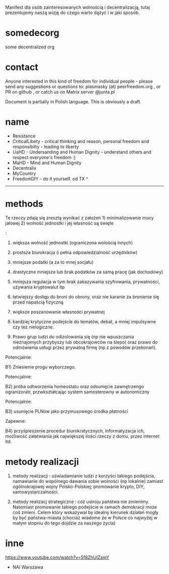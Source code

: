 
Manifest dla osób zainteresowanych wolnością i decentralizacją, tutaj prezentujemy naszą wizję do czego warto dążyć i w jaki sposób. 


# somedecorg

some decentralized org

# contact

Anyone interested in this kind of freedom for individual people - please send any suggestions or questions to: plasmasky (at) peerfreedom.org , or PR on github , or catch us on Matrix server @junta.pl

Document is partially in Polish language. This is obviously a draft.

# name

* Resistance
* CriticalLibety - critical thinking and reason, personal freedom and responsibilty - leading to liberty
* UaHD - Undersanding and Human Dignity - understand others and respect everyone's freedom :)
* MaHD - Mind and Human Dignity
* Decentralix
* MyCountry
* FreedomDIY - do it yourself. od TX ^

---

# methods

Te rzeczy zdają się zresztą wynikać z założeń 1) minimalizowanie mocy jałowej  2) wolność jednostki i jej własność są święte

:

1) większa wolność jednostki (ograniczona wolością innych)

2) prostsza biurokracja (i pełna odpowiedzialność urzędników) 

3) mniejsze podatki (a za to mnej socjału) 

4) drastyczne mniejsze lub brak podatków za samą pracę (jak dochodowy)

5) mniejsza regulacja w tym brak zakazywania szyfrowania, prywatności, używania kryptowalut itp 

6) łatwiejszy dostęp do broni do obrony, oraz nie karanie za bronienie się przed napaścią fizyczną 

7) większe poszanowanie własności prywatnej     

8) bardziej krytyczne podejście do tematów, debat, a mniej impulsywne czy też nielogiczne.  

9) Prawo grup ludzi do odizolowania się (np nie wpuszczania nieznajomych przybyszy lub obcokrajowców na ślepo) oraz prawo do odmówienia usługi przez prywatną firmę (np z powodów przekonań). 



 
Potencjalnie:

B1)
Zniesienie progu wyborczego.

Potencjalnie:

B2)
próba odtworzenia homeostatu oraz odsunięcie zawnętrzengo ogranizoratr, przwkształcając system samosterowny w autonomiczny

Potencjalnie:

B3)
usunięcie PLNów jako przymusowego środka płatności

Zapewne:

B4)
przyśpieszenie procedur biurokratycznych, informatyzacja ich, możliwość załatwiania jak największej ilości rzeczy z domu, przez internet itd.

# metody realizacji

1) metody realizacji : uświadamianie ludzi z korzyści takiego podejścia, namawianie do wspólnego dawania sobie wolności (np lokalnie) zamiast ogólnokrajowej wojny Polsko-Polskiej; promowanie krypto, DIY, samowystarczalności.

2) metody realizacj strategiczne : cóż ustroju państwa nie zmienimy. Natomiast promowanie takiego podejście w ramach demokracji może coś zmieni. Celem który wskazywal by idealny kierunek działań mogły by być państwa-miasta (chociaż wiadomo że w Polsce co najwyżej w małym stopniu do tego dojdzie za naszego życia)

# inne

https://www.youtube.com/watch?v=5f8ZhUIZsmY
- NAI Warszawa

